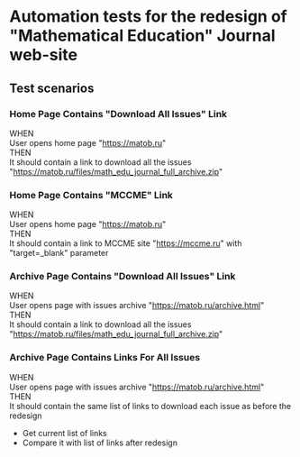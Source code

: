 # Automation tests for the redesign of "Mathematical Education" Journal web-site

## Test scenarios

### Home Page Contains "Download All Issues" Link
WHEN  
User opens home page "https://matob.ru"  
THEN  
It should contain a link to download all the issues 
"https://matob.ru/files/math_edu_journal_full_archive.zip"

### Home Page Contains "MCCME" Link
WHEN  
User opens home page "https://matob.ru"  
THEN  
It should contain a link to MCCME site 
"https://mccme.ru" with "target=_blank" parameter

### Archive Page Contains "Download All Issues" Link
WHEN  
User opens page with issues archive "https://matob.ru/archive.html"  
THEN  
It should contain a link to download all the issues 
"https://matob.ru/files/math_edu_journal_full_archive.zip"

### Archive Page Contains Links For All Issues
WHEN  
User opens page with issues archive "https://matob.ru/archive.html"  
THEN  
It should contain the same list of links to download each issue as before the redesign  
+ Get current list of links  
+ Compare it with list of links after redesign


